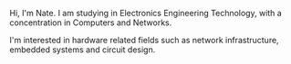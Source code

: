 Hi, I'm Nate.
I am studying in Electronics Engineering Technology, with a concentration in Computers and Networks.

I'm interested in hardware related fields such as network infrastructure, embedded systems and circuit design.
<!---
natesimard-white/natesimard-white is a ✨ special ✨ repository because its `README.md` (this file) appears on your GitHub profile.
You can click the Preview link to take a look at your changes.
--->
